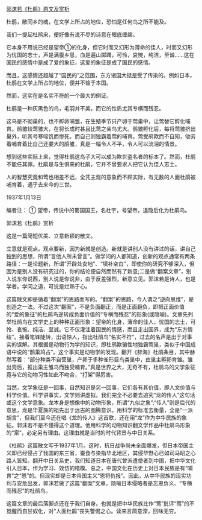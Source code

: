 [郭沫若《杜鹃》原文及赏析](https://www.vrrw.net/wx/9080.html)

杜鹃，敝同乡的魂，在文学上所占的地位，恐怕是任何鸟之所不能及。

我们一提起杜鹃来，便好像有说不尽的诗意在眼底缠绵。

它本身不用说已经是望帝①的化身，但它时而又幻形为薄命的佳人，时而又幻形为忧国的志士，声是满腹乡思，血是遍山踯躅，可怜，哀惋，纯洁，至诚……这在国民的感情中是成了爱的象征，这爱的象征是成了国民的感情。

而且，这感情还超越了“国民的”之范围，东方诸国大抵是受了传染的。例如日本，杜鹃在文学上所占的地位，便并不输于本国。

然而，这实在是名实不符的一个最大的例证。



杜鹃是一种灰黑色的鸟，毛羽并不美，而它的性质尤其专横而残忍。

这鸟是不砌巢的，也不孵卵哺雏，在生殖季节只产卵于莺巢中，让莺替它孵化哺育。鹃雏较莺雏大，在将长成时甚且比莺之亲鸟尤大。鹃雏孵化后，每将莺雏挤出巢外，听其号寒啼饥而惨死，而自己则独霸着莺的哺育。莺受鹃欺而不自知，劬劳着哺育着比自己还要大的鹃雏，真是一幅令人不平，令人可以流泪的情景。

想到这些实际上来，觉得杜鹃这鸟子大可以成为欺世盗名者的标本了。然而，杜鹃不能任其罪。杜鹃是与生俱来的杜鹃，它并不曾要求人把它认为佳人志士。

人的智慧究竟和莺也相差不远，全凭主观的意象而不顾实际，有无数的人面杜鹃被哺育着，通乎去来今的三世。

1937年1月13日

编者注： ① 望帝，传说中的蜀国国王，名杜宇，号望帝，退隐后化为杜鹃鸟。

郭沫若《杜鹃》赏析

这是一篇简短优美、立意新颖的散文。

立意就是观点。观点要新，因为新就是创造。新就是讲别人没有讲过的话，讲自己独到的思想，所谓“言他人所未曾言”。做学问的人都知道，创新的观点通常有两条路径：一是论题新，所谓“开辟处女地”、“填补空白”，即使你的研究不够深入，但因为是别人没有研究过的，你的结论便自然而然有了新意;二是做“翻案文章”，别人说东你说西，别人说是你说非，由于反差强烈，新意立见。郭沫若是诗人，也是学者。学问之道，可说是烂熟于心。

这篇散文即是循着“翻案”的思路而写的。“翻案”的思路，今人谓之“逆向思维”，是创造之一法。不过这次“翻案”，不是负面翻正，而是正面翻负，即把正面价值的“爱的象征”的杜鹃鸟逆转成负面价值的“专横而残忍”的形象(或隐喻)。文章先列举杜鹃鸟在文学史上的种种正面形象：望帝的化身，薄命的佳人，忧国的志士，可怜、哀惋、纯洁、至诚。它不仅灌注着国民的情感，而且走出国界，成为“东方情结”。接着笔锋陡转，出语惊人，指出杜鹃鸟“名实不符”，过去的名声是出于对事实的误解。其根据是动物行为学的知识，即杜鹃欺骗性地独霸莺巢，类似于中国成语中说的“鹊巢鸠占”。这个事实是动物学的发现。翻开《辞海》杜鹃条目，其中赫然写着：“部分种类不自营巢，产卵于多种雀形目鸟类巢中，由巢主孵卵育雏。雏出壳后，推出巢主雏鸟而独受哺育。”真是世界之大，无奇不有，杜鹃鸟的文学象征竟与它的动物习性如此不吻合，“打架”得厉害。

当然，文学象征是一回事，自然知识是另一回事，它们各有其价值，即人文价值与科学价值。科学讲事实，文学则讲虚拟。我们完全不必要去追究“龙的传人”这句话或这个文学意象。龙本身是想像中的动物形象，所谓“九似之象”;“传人”则是后代的意思，龙是华夏族的祖先出于远古的图腾意识。用科学的标准去衡量，全是“一派胡言”，但我们至今还在唱《龙的传人》这首歌，还在用“龙”作为中华民族的象征。郭沫若不是不懂得这个道理。他用科学的动物知识翻文学作品中杜鹃鸟形象的“案”，必定另有理由。这理由就是当时的时代背景与中日关系。

《杜鹃》这篇散文写于1937年1月。这时，抗日战争尚未全面爆发，但日本帝国主义却已经侵占了我国的东三省，蚕食与染指华北地区，其侵华野心已如司马昭之心路人皆知。翻开中日关系史，我们知道日本在唐代曾派遣使者到中国，把中华文化引入日本，作为学习、效仿的楷模。总之，中国文化在历史上对日本民族是有“哺育”之“恩”的。但现实却是日本帝国主义“恩将仇报”。因此，从中华民族的现实功利与安危出发，郭沫若做了这篇“翻案”文章，隐喻日本侵略者是忘恩负义、“专横而残忍”的杜鹃鸟。

这篇文章的最后落脚点还在于我们自身。也就是把中华民族比作“莺”批评“莺”的不觉醒而自甘奴化，对“人面杜鹃”丧失警惕之心。读来言简意深，回味无穷。

